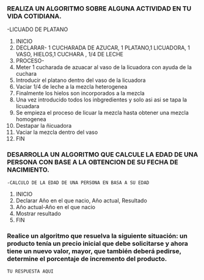 ### REALIZA UN ALGORITMO SOBRE ALGUNA ACTIVIDAD EN TU VIDA COTIDIANA.

 -LICUADO DE PLATANO
 1. INICIO
 2. DECLARAR- 1 CUCHARADA DE AZUCAR,  1 PLATANO,1 LICUADORA, 1 VASO, HIELOS,1 CUCHARA , 1/4 DE LECHE
 3. PROCESO-
 4.  Meter 1 cucharada de azuacar al vaso de la licuadora con ayuda de la cuchara
 5.  Introducir el platano dentro del vaso de la licuadora
 6.  Vaciar 1/4 de leche a la mezcla heterogenea 
 7.  Finalmente los hielos son incorporados a la mezcla
 8.  Una vez introducido todos los inbgredientes y solo asi asi se tapa la licuadara
 9.  Se empieza el proceso de licuar la mezcla hasta obtener una mezcla homogenea
 10. Destapar la ñicuadora
 11. Vaciar la mezcla dentro del vaso
 12.  FIN


### DESARROLLA UN ALGORITMO QUE CALCULE LA EDAD DE UNA PERSONA CON BASE A LA OBTENCION DE SU FECHA DE NACIMIENTO.

    -CALCULO DE LA EDAD DE UNA PERSONA EN BASA A SU EDAD
1. INICIO
2. Declarar Año en el que nacio, Año actual, Resultado
3. Año actual-Año en el que nacio
4. Mostrar resultado
5. FIN



###  Realice un algoritmo que resuelva la siguiente situación: un producto tenía un precio inicial que debe solicitarse y ahora tiene un nuevo valor, mayor, que también deberá pedirse, determine el porcentaje de incremento del producto. 

    TU RESPUESTA AQUI
